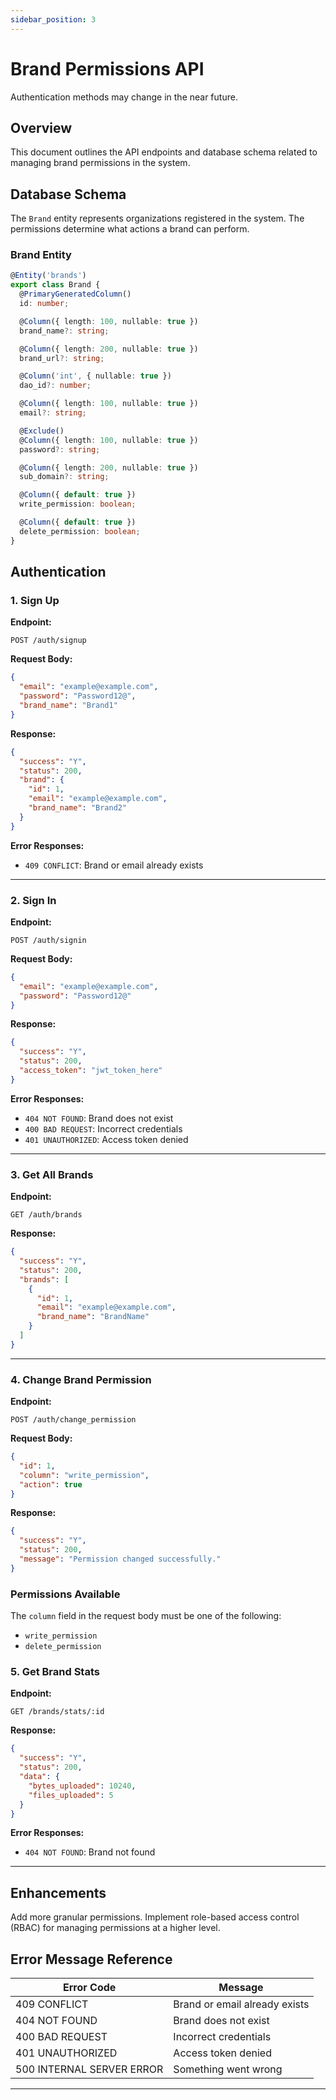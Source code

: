 ```yaml
---
sidebar_position: 3
---
```


# Brand Permissions API

Authentication methods may change in the near future.

## Overview
This document outlines the API endpoints and database schema related to managing brand permissions in the system.

## Database Schema
The `Brand` entity represents organizations registered in the system. The permissions determine what actions a brand can perform.

### **Brand Entity**

```typescript
@Entity('brands')
export class Brand {
  @PrimaryGeneratedColumn()
  id: number;

  @Column({ length: 100, nullable: true })
  brand_name?: string;

  @Column({ length: 200, nullable: true })
  brand_url?: string;

  @Column('int', { nullable: true })
  dao_id?: number;

  @Column({ length: 100, nullable: true })
  email?: string;

  @Exclude()
  @Column({ length: 100, nullable: true })
  password?: string;

  @Column({ length: 200, nullable: true })
  sub_domain?: string;

  @Column({ default: true })
  write_permission: boolean;

  @Column({ default: true })
  delete_permission: boolean;
}
```

## Authentication

### **1. Sign Up**
**Endpoint:**
```
POST /auth/signup
```
**Request Body:**
```json
{
  "email": "example@example.com",
  "password": "Password12@",
  "brand_name": "Brand1"
}
```
**Response:**
```json
{
  "success": "Y",
  "status": 200,
  "brand": {
    "id": 1,
    "email": "example@example.com",
    "brand_name": "Brand2"
  }
}
```
**Error Responses:**
- `409 CONFLICT`: Brand or email already exists

---

### **2. Sign In**
**Endpoint:**
```
POST /auth/signin
```
**Request Body:**
```json
{
  "email": "example@example.com",
  "password": "Password12@"
}
```
**Response:**
```json
{
  "success": "Y",
  "status": 200,
  "access_token": "jwt_token_here"
}
```
**Error Responses:**
- `404 NOT FOUND`: Brand does not exist
- `400 BAD REQUEST`: Incorrect credentials
- `401 UNAUTHORIZED`: Access token denied

---

### **3. Get All Brands**
**Endpoint:**
```
GET /auth/brands
```
**Response:**
```json
{
  "success": "Y",
  "status": 200,
  "brands": [
    {
      "id": 1,
      "email": "example@example.com",
      "brand_name": "BrandName"
    }
  ]
}
```
---

### **4. Change Brand Permission**
**Endpoint:**
```
POST /auth/change_permission
```

**Request Body:**
```json
{
  "id": 1,
  "column": "write_permission",
  "action": true
}
```

**Response:**
```json
{
  "success": "Y",
  "status": 200,
  "message": "Permission changed successfully."
}
```

### **Permissions Available**
The `column` field in the request body must be one of the following:
- `write_permission`
- `delete_permission`

### **5. Get Brand Stats**
**Endpoint:**
```
GET /brands/stats/:id
```
**Response:**
```json
{
  "success": "Y",
  "status": 200,
  "data": {
    "bytes_uploaded": 10240,
    "files_uploaded": 5
  }
}
```
**Error Responses:**
- `404 NOT FOUND`: Brand not found

---

## Enhancements
Add more granular permissions. Implement role-based access control (RBAC) for managing permissions at a higher level.

## Error Message Reference

| Error Code | Message |
|------------|----------------------------------|
| 409 CONFLICT | Brand or email already exists |
| 404 NOT FOUND | Brand does not exist |
| 400 BAD REQUEST | Incorrect credentials |
| 401 UNAUTHORIZED | Access token denied |
| 500 INTERNAL SERVER ERROR | Something went wrong |

---

